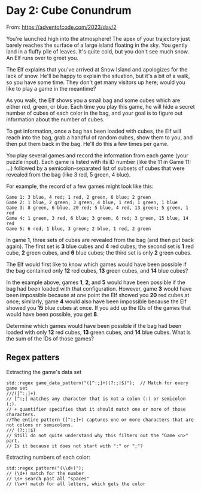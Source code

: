 # Day 2: Cube Conundrum

From: https://adventofcode.com/2023/day/2

You're launched high into the atmosphere! The apex of your trajectory just barely reaches the surface of a large island floating in the sky. You gently land in a fluffy pile of leaves. It's quite cold, but you don't see much snow. An Elf runs over to greet you.

The Elf explains that you've arrived at Snow Island and apologizes for the lack of snow. He'll be happy to explain the situation, but it's a bit of a walk, so you have some time. They don't get many visitors up here; would you like to play a game in the meantime?

As you walk, the Elf shows you a small bag and some cubes which are either red, green, or blue. Each time you play this game, he will hide a secret number of cubes of each color in the bag, and your goal is to figure out information about the number of cubes.

To get information, once a bag has been loaded with cubes, the Elf will reach into the bag, grab a handful of random cubes, show them to you, and then put them back in the bag. He'll do this a few times per game.

You play several games and record the information from each game (your puzzle input). Each game is listed with its ID number (like the 11 in Game 11: ...) followed by a semicolon-separated list of subsets of cubes that were revealed from the bag (like 3 red, 5 green, 4 blue).

For example, the record of a few games might look like this:

    Game 1: 3 blue, 4 red; 1 red, 2 green, 6 blue; 2 green
    Game 2: 1 blue, 2 green; 3 green, 4 blue, 1 red; 1 green, 1 blue
    Game 3: 8 green, 6 blue, 20 red; 5 blue, 4 red, 13 green; 5 green, 1 red
    Game 4: 1 green, 3 red, 6 blue; 3 green, 6 red; 3 green, 15 blue, 14 red
    Game 5: 6 red, 1 blue, 3 green; 2 blue, 1 red, 2 green

In game **1**, three sets of cubes are revealed from the bag (and then put back again). The first set is **3** blue cubes and **4** red cubes; the second set is **1** red cube, **2** green cubes, and **6** blue cubes; the third set is only **2** green cubes.

The Elf would first like to know which games would have been possible if the bag contained only **12** red cubes, **13** green cubes, and **14** blue cubes?

In the example above, games **1**, **2**, and **5** would have been possible if the bag had been loaded with that configuration. However, game **3** would have been impossible because at one point the Elf showed you **20** red cubes at once; similarly, game **4** would also have been impossible because the Elf showed you **15** blue cubes at once. If you add up the IDs of the games that would have been possible, you get **8**.

Determine which games would have been possible if the bag had been loaded with only **12** red cubes, **13** green cubes, and **14** blue cubes. What is the sum of the IDs of those games?


## Regex patters

Extracting the game's data set

    std::regex game_data_pattern("([^:;]+)(?:;|$)");  // Match for every game set
    ///([^:;]+)
    // [^:;] matches any character that is not a colon (:) or semicolon (;).
    // + quantifier specifies that it should match one or more of those characters.
    //The entire pattern ([^:;]+) captures one or more characters that are not colons or semicolons.
    /// (?:;|$)
    // Still do not quite understand why this filters out the "Game <n>" part.
    // Is it because it does not start with ":" or ";"?


Extracting numbers of each color:

    std::regex pattern("(\\d+)");
    // (\d+) match for the number
    // \s+ search past all "spaces"
    // (\w+) match for all letters, which gets the color